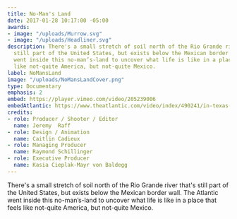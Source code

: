 ```yaml
---
title: No-Man's Land
date: 2017-01-28 10:17:00 -05:00
awards:
- image: "/uploads/Murrow.svg"
- image: "/uploads/Headliner.svg"
description: There's a small stretch of soil north of the Rio Grande river that's
  still part of the United States, but exists below the Mexican border wall. The Atlantic
  went inside this no-man’s-land to uncover what life is like in a place that feels
  like not-quite America, but not-quite Mexico.
label: NoMansLand
image: "/uploads/NoMansLandCover.png"
type: Documentary
emphasis: 2
embed: https://player.vimeo.com/video/205239006
embedAtlantic: https://www.theatlantic.com/video/index/490241/in-texas-stuck-on-mexican-side-of-the-border-wall/
credits:
- role: Producer / Shooter / Editor
  name: Jeremy  Raff
- role: Design / Animation
  name: Caitlin Cadieux
- role: Managing Producer
  name: Raymond Schillinger
- role: Executive Producer
  name: Kasia Cieplak-Mayr von Baldegg
---
```


There's a small stretch of soil north of the Rio Grande river that's still part of the United States, but exists below the Mexican border wall. The Atlantic went inside this no-man’s-land to uncover what life is like in a place that feels like not-quite America, but not-quite Mexico.